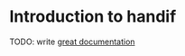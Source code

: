 # Introduction to handif

TODO: write [great documentation](http://jacobian.org/writing/great-documentation/what-to-write/)
